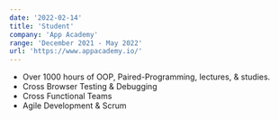 ```yaml
---
date: '2022-02-14'
title: 'Student'
company: 'App Academy'
range: 'December 2021 - May 2022'
url: 'https://www.appacademy.io/'
---
```


- Over 1000 hours of OOP, Paired-Programming, lectures, & studies.
- Cross Browser Testing & Debugging
- Cross Functional Teams
- Agile Development & Scrum